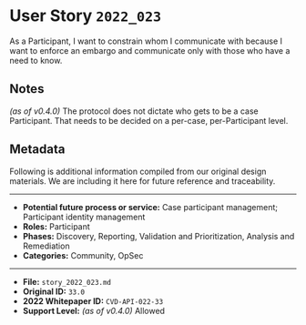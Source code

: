 
# User Story `2022_023` #

<!-- story-start -->As a Participant, I want to constrain whom I communicate with because I want to enforce an embargo and communicate only with those who have a need to know.<!-- story-end -->

## Notes ##

*(as of v0.4.0)*
The protocol does not dictate who gets to be a case Participant. That needs to be decided on a per-case, per-Participant level.

## Metadata ##

Following is additional information compiled from our original design materials.
We are including it here for future reference and traceability.

---

- **Potential future process or service:** Case participant management; Participant identity management
- **Roles:** Participant
- **Phases:** Discovery, Reporting, Validation and Prioritization, Analysis and Remediation
- **Categories:** Community, OpSec

---

- **File:** `story_2022_023.md`
- **Original ID:** `33.0`
- **2022 Whitepaper ID:** `CVD-API-022-33`
- **Support Level:** *(as of v0.4.0)* Allowed
